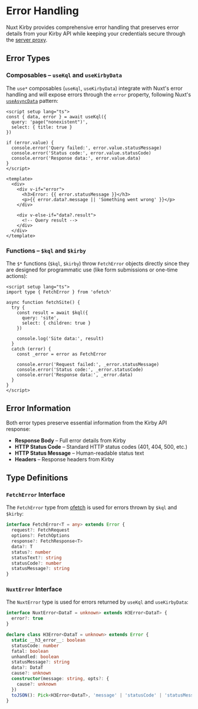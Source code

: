 # Error Handling

Nuxt Kirby provides comprehensive error handling that preserves error details from your Kirby API while keeping your credentials secure through the [server proxy](/troubleshooting/advanced/cors-issues).

## Error Types

### Composables – `useKql` and `useKirbyData`

The `use*` composables (`useKql`, `useKirbyData`) integrate with Nuxt's error handling and will expose errors through the `error` property, following Nuxt's [`useAsyncData`](https://nuxt.com/docs/api/composables/use-async-data) pattern:

```vue
<script setup lang="ts">
const { data, error } = await useKql({
  query: 'page("nonexistent")',
  select: { title: true }
})

if (error.value) {
  console.error('Query failed:', error.value.statusMessage)
  console.error('Status code:', error.value.statusCode)
  console.error('Response data:', error.value.data)
}
</script>

<template>
  <div>
    <div v-if="error">
      <h3>Error: {{ error.statusMessage }}</h3>
      <p>{{ error.data?.message || 'Something went wrong' }}</p>
    </div>

    <div v-else-if="data?.result">
      <!-- Query result -->
    </div>
  </div>
</template>
```

### Functions – `$kql` and `$kirby`

The `$*` functions (`$kql`, `$kirby`) throw `FetchError` objects directly since they are designed for programmatic use (like form submissions or one-time actions):

```vue
<script setup lang="ts">
import type { FetchError } from 'ofetch'

async function fetchSite() {
  try {
    const result = await $kql({
      query: 'site',
      select: { children: true }
    })

    console.log('Site data:', result)
  }
  catch (error) {
    const _error = error as FetchError

    console.error('Request failed:', _error.statusMessage)
    console.error('Status code:', _error.statusCode)
    console.error('Response data:', _error.data)
  }
}
</script>
```

## Error Information

Both error types preserve essential information from the Kirby API response:

- **Response Body** – Full error details from Kirby
- **HTTP Status Code** – Standard HTTP status codes (401, 404, 500, etc.)
- **HTTP Status Message** – Human-readable status text
- **Headers** – Response headers from Kirby

## Type Definitions

### `FetchError` Interface

The `FetchError` type from [ofetch](https://github.com/unjs/ofetch) is used for errors thrown by `$kql` and `$kirby`:

```ts
interface FetchError<T = any> extends Error {
  request?: FetchRequest
  options?: FetchOptions
  response?: FetchResponse<T>
  data?: T
  status?: number
  statusText?: string
  statusCode?: number
  statusMessage?: string
}
```

### `NuxtError` Interface

The `NuxtError` type is used for errors returned by `useKql` and `useKirbyData`:

```ts
interface NuxtError<DataT = unknown> extends H3Error<DataT> {
  error?: true
}

declare class H3Error<DataT = unknown> extends Error {
  static __h3_error__: boolean
  statusCode: number
  fatal: boolean
  unhandled: boolean
  statusMessage?: string
  data?: DataT
  cause?: unknown
  constructor(message: string, opts?: {
    cause?: unknown
  })
  toJSON(): Pick<H3Error<DataT>, 'message' | 'statusCode' | 'statusMessage' | 'data'>
}
```
